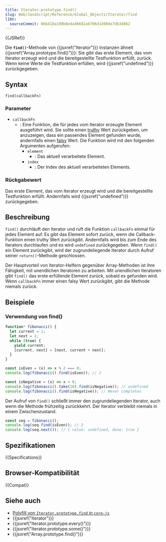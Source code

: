 ```yaml
---
title: Iterator.prototype.find()
slug: Web/JavaScript/Reference/Global_Objects/Iterator/find
l10n:
  sourceCommit: 06b418a190b8e4a46682ab706d14984e7db34862
---
```


{{JSRef}}

Die **`find()`**-Methode von {{jsxref("Iterator")}} Instanzen ähnelt {{jsxref("Array.prototype.find()")}}: Sie gibt das erste Element, das vom Iterator erzeugt wird und die bereitgestellte Testfunktion erfüllt, zurück. Wenn keine Werte die Testfunktion erfüllen, wird {{jsxref("undefined")}} zurückgegeben.

## Syntax

```js-nolint
find(callbackFn)
```

### Parameter

- `callbackFn`
  - : Eine Funktion, die für jedes vom Iterator erzeugte Element ausgeführt wird. Sie sollte einen [truthy](/de/docs/Glossary/Truthy) Wert zurückgeben, um anzuzeigen, dass ein passendes Element gefunden wurde, andernfalls einen [falsy](/de/docs/Glossary/Falsy) Wert. Die Funktion wird mit den folgenden Argumenten aufgerufen:
    - `element`
      - : Das aktuell verarbeitete Element.
    - `index`
      - : Der Index des aktuell verarbeiteten Elements.

### Rückgabewert

Das erste Element, das vom Iterator erzeugt wird und die bereitgestellte Testfunktion erfüllt. Andernfalls wird {{jsxref("undefined")}} zurückgegeben.

## Beschreibung

`find()` durchläuft den Iterator und ruft die Funktion `callbackFn` einmal für jedes Element auf. Es gibt das Element sofort zurück, wenn die Callback-Funktion einen truthy Wert zurückgibt. Andernfalls wird bis zum Ende des Iterators durchlaufen und es wird `undefined` zurückgegeben. Wenn `find()` ein Element zurückgibt, wird der zugrundeliegende Iterator durch Aufruf seiner `return()`-Methode geschlossen.

Der Hauptvorteil von Iterator-Helfern gegenüber Array-Methoden ist ihre Fähigkeit, mit unendlichen Iteratoren zu arbeiten. Mit unendlichen Iteratoren gibt `find()` das erste erfüllende Element zurück, sobald es gefunden wird. Wenn `callbackFn` immer einen falsy Wert zurückgibt, gibt die Methode niemals zurück.

## Beispiele

### Verwendung von find()

```js
function* fibonacci() {
  let current = 1;
  let next = 1;
  while (true) {
    yield current;
    [current, next] = [next, current + next];
  }
}

const isEven = (x) => x % 2 === 0;
console.log(fibonacci().find(isEven)); // 2

const isNegative = (x) => x < 0;
console.log(fibonacci().take(10).find(isNegative)); // undefined
console.log(fibonacci().find(isNegative)); // Never completes
```

Der Aufruf von `find()` schließt immer den zugrundeliegenden Iterator, auch wenn die Methode frühzeitig zurückkehrt. Der Iterator verbleibt niemals in einem Zwischenzustand.

```js
const seq = fibonacci();
console.log(seq.find(isEven)); // 2
console.log(seq.next()); // { value: undefined, done: true }
```

## Spezifikationen

{{Specifications}}

## Browser-Kompatibilität

{{Compat}}

## Siehe auch

- [Polyfill von `Iterator.prototype.find` in `core-js`](https://github.com/zloirock/core-js#iterator-helpers)
- {{jsxref("Iterator")}}
- {{jsxref("Iterator.prototype.every()")}}
- {{jsxref("Iterator.prototype.some()")}}
- {{jsxref("Array.prototype.find()")}}
